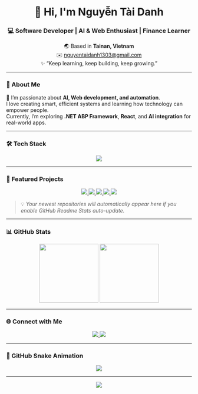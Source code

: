 <!-- Profile README by ChatGPT - AI Glow Theme -->

<h1 align="center">👋 Hi, I'm Nguyễn Tài Danh</h1>
<h3 align="center">💻 Software Developer | AI & Web Enthusiast | Finance Learner</h3>

<p align="center">
  🌏 Based in <b>Tainan, Vietnam</b><br/>
  ✉️ <a href="mailto:nguyentaidanh1303@gmail.com">nguyentaidanh1303@gmail.com</a><br/>
  ✨ “Keep learning, keep building, keep growing.”
</p>

---

### 🧠 About Me
🚀 I’m passionate about **AI, Web development, and automation**.  
I love creating smart, efficient systems and learning how technology can empower people.  
Currently, I’m exploring **.NET ABP Framework**, **React**, and **AI integration** for real-world apps.

---

### 🛠️ Tech Stack

<p align="center">
  <img src="https://skillicons.dev/icons?i=python,cs,react,nodejs,typescript,dotnet,git,github,vscode,linux,postgresql,mysql" />
</p>

---

### 🌟 Featured Projects
<p align="center">
  <a href="https://github.com/nguyentaidanh/Zenith">
    <img src="https://github-readme-stats.vercel.app/api/pin/?username=nguyentaidanh&repo=Zenith&theme=tokyonight" />
  </a>
  <a href="https://github.com/nguyentaidanh/FINTRAX">
    <img src="https://github-readme-stats.vercel.app/api/pin/?username=nguyentaidanh&repo=FINTRAX&theme=tokyonight" />
  </a>
  <a href="https://github.com/nguyentaidanh/Portfolio_BE">
    <img src="https://github-readme-stats.vercel.app/api/pin/?username=nguyentaidanh&repo=Portfolio_BE&theme=tokyonight" />
  </a>
  <a href="https://github.com/nguyentaidanh/Portfolio">
    <img src="https://github-readme-stats.vercel.app/api/pin/?username=nguyentaidanh&repo=Portfolio&theme=tokyonight" />
  </a>
  <a href="https://github.com/nguyentaidanh/Fuaha-AI">
    <img src="https://github-readme-stats.vercel.app/api/pin/?username=nguyentaidanh&repo=Fuaha-AI&theme=tokyonight" />
  </a>
</p>

> 💡 *Your newest repositories will automatically appear here if you enable GitHub Readme Stats auto-update.*

---

### 📊 GitHub Stats

<p align="center">
  <img height="160em" src="https://github-readme-stats.vercel.app/api?username=nguyentaidanh&show_icons=true&theme=tokyonight&include_all_commits=true&count_private=true" />
  <img height="160em" src="https://github-readme-stats.vercel.app/api/top-langs/?username=nguyentaidanh&layout=compact&theme=tokyonight" />
</p>

---

### 🌐 Connect with Me

<p align="center">
  <a href="https://www.linkedin.com/" target="_blank">
    <img src="https://img.shields.io/badge/LinkedIn-0077B5?style=for-the-badge&logo=linkedin&logoColor=white"/>
  </a>
  <a href="mailto:nguyentaidanh1303@gmail.com">
    <img src="https://img.shields.io/badge/Email-D14836?style=for-the-badge&logo=gmail&logoColor=white"/>
  </a>
</p>

---

### 🐍 GitHub Snake Animation

<p align="center">
  <img src="https://raw.githubusercontent.com/nguyentaidanh/nguyentaidanh/output/github-contribution-grid-snake.svg" />
</p>

---

<p align="center">
  <img src="https://readme-typing-svg.demolab.com?font=Fira+Code&size=22&pause=1000&color=00FFFF&center=true&vCenter=true&width=500&lines=Keep+learning,+keep+building,+keep+growing." />
</p>
